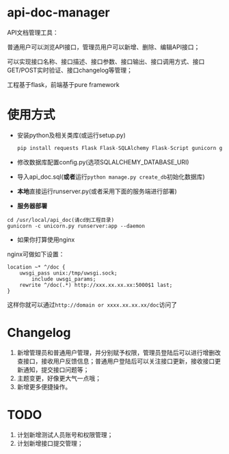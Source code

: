 # api-doc-manager

API文档管理工具：

普通用户可以浏览API接口，管理员用户可以新增、删除、编辑API接口；

可以实现接口名称、接口描述、接口参数、接口输出、接口调用方式、接口GET/POST实时验证、接口changelog等管理；

工程基于flask，前端基于pure framework

# 使用方式

- 安装python及相关类库(或运行setup.py)
  
  ``` python
  pip install requests Flask Flask-SQLAlchemy Flask-Script gunicorn gevent
  ```
  
- 修改数据库配置config.py(选项SQLALCHEMY_DATABASE_URI)
  
- 导入api_doc.sql(**或者**运行`python manage.py create_db`初始化数据库)
  
- **本地**直接运行runserver.py(或者采用下面的服务端进行部署)
  
- **服务器部署**

``` 
cd /usr/local/api_doc(请cd到工程目录)
gunicorn -c unicorn.py runserver:app --daemon
```

- 如果你打算使用nginx

nginx可做如下设置：

``` 
location ~* ^/doc {
	uwsgi_pass unix:/tmp/uwsgi.sock;
    	include uwsgi_params;
	rewrite ^/doc(.*) http://xxx.xx.xx.xx:5000$1 last;
}
```

这样你就可以通过`http://domain or xxxx.xx.xx.xx/doc`访问了

# Changelog

1. 新增管理员和普通用户管理，并分别赋予权限，管理员登陆后可以进行增删改查接口，接收用户反馈信息；普通用户登陆后可以关注接口更新，接收接口更新通知，提交接口问题等；
2. 主题变更，好像更大气一点哦；
3. 新增更多便捷操作。

# TODO

1. 计划新增测试人员账号和权限管理；
2. 计划新增接口提交管理；